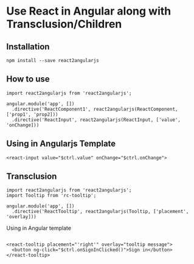 # Use React in Angular along with Transclusion/Children

## Installation
`npm install --save react2angularjs`

## How to use

```
import react2angularjs from 'react2angularjs';

angular.module('app', [])
  .directive('ReactComponent1', react2angularjs(ReactComponent, ['prop1', 'prop2]))
  .directive('ReactInput', react2angularjs(ReactInput, ['value', 'onChange]))

```


## Using in Angularjs Template

```
<react-input value="$ctrl.value" onChange="$ctrl.onChange">

```

## Transclusion

```
import react2angularjs from 'react2angularjs';
import Tooltip from 'rc-tooltip';

angular.module('app', [])
  .directive('ReactTooltip', react2angularjs(Tooltip, ['placement', 'overlay]))

```

Using in Angular template
```

<react-tooltip placement="'right'" overlay="tooltip message">
  <button ng-click="$ctrl.onSignInClicked()">Sign in</button>
</react-tooltip>
```
